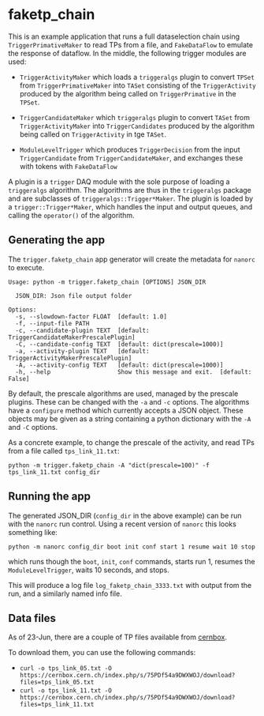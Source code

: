 # faketp_chain

This is an example application that runs a full dataselection chain using 
`TriggerPrimativeMaker` to read TPs from a file, and `FakeDataFlow` to emulate
the response of dataflow. In the middle, the following trigger modules are used:

* `TriggerActivityMaker` which loads a `triggeralgs` plugin to convert `TPSet` 
  from `TriggerPrimativeMaker` into `TASet` consisting of the `TriggerActivity`
  produced by the algorithm being called on `TriggerPrimative` in the `TPSet`.
  
* `TriggerCandidateMaker` which `triggeralgs` plugin to convert `TASet` 
  from `TriggerActivityMaker` into `TriggerCandidates` produced by the algorithm
  being called on `TriggerActivity` in tge `TASet`.
  
* `ModuleLevelTrigger` which produces `TriggerDecision` from the input
  `TriggerCandidate` from `TriggerCandidateMaker`, and exchanges these with 
  tokens with `FakeDataFlow`

A plugin is a `trigger` DAQ module with the sole purpose of loading a 
`triggeralgs` algorithm. The algorithms are thus in the `triggeralgs` package
and are subclasses of `triggeralgs::Trigger*Maker`. The plugin is loaded by a
`trigger::Trigger*Maker`, which handles the input and output queues, and calling
the `operator()` of the algorithm.

## Generating the app

The `trigger.faketp_chain` app generator will create the metadata for `nanorc` 
to execute.

```
Usage: python -m trigger.faketp_chain [OPTIONS] JSON_DIR

  JSON_DIR: Json file output folder

Options:
  -s, --slowdown-factor FLOAT  [default: 1.0]
  -f, --input-file PATH
  -c, --candidate-plugin TEXT  [default: TriggerCandidateMakerPrescalePlugin]
  -C, --candidate-config TEXT  [default: dict(prescale=1000)]
  -a, --activity-plugin TEXT   [default: TriggerActivityMakerPrescalePlugin]
  -A, --activity-config TEXT   [default: dict(prescale=1000)]
  -h, --help                   Show this message and exit.  [default: False]
```

By default, the prescale algorithms are used, managed by the prescale plugins. 
These can be changed with the `-a` and `-c` options. The algorithms have a 
`configure` method which currently accepts a JSON object. These objects may be
given as a string containing a python dictionary with the `-A` and `-C` options. 

As a concrete example, to change the prescale of the activity, and read TPs from
a file called `tps_link_11.txt`:
```
python -m trigger.faketp_chain -A "dict(prescale=100)" -f tps_link_11.txt config_dir
```

## Running the app

The generated JSON_DIR (`config_dir` in the above example) can be run with the
`nanorc` run control. Using a recent version of `nanorc` this looks something
like:

```
python -m nanorc config_dir boot init conf start 1 resume wait 10 stop
```
which runs though the `boot`, `init`, `conf` commands, starts run 1, resumes
the `ModuleLevelTrigger`, waits 10 seconds, and stops.

This will produce a log file `log_faketp_chain_3333.txt` with output from the 
run, and a similarly named info file.

## Data files

As of 23-Jun, there are a couple of TP files available from [cernbox](https://cernbox.cern.ch/index.php/s/75PDf54a9DWXWOJ).

To download them, you can use the following commands:

* `curl -o tps_link_05.txt -O https://cernbox.cern.ch/index.php/s/75PDf54a9DWXWOJ/download?files=tps_link_05.txt`
* `curl -o tps_link_11.txt -O https://cernbox.cern.ch/index.php/s/75PDf54a9DWXWOJ/download?files=tps_link_11.txt`
